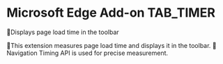 # Microsoft Edge Add-on TAB_TIMER
🚀Displays page load time in the toolbar

🚀This extension measures page load time and displays it in the toolbar.
🚀Navigation Timing API is used for precise measurement.
